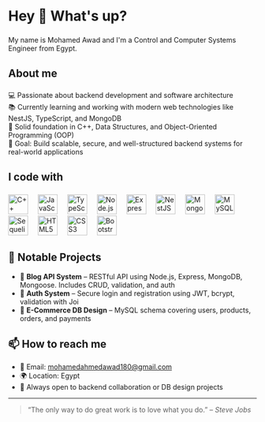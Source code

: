 <h1 align="left">Hey 👋 What's up?</h1>

###

<p align="left">My name is Mohamed Awad and I'm a Control and Computer Systems Engineer from Egypt.</p>

###

<h2 align="left">About me</h2>

###

<p align="left">
💻 Passionate about backend development and software architecture<br>
📚 Currently learning and working with modern web technologies like NestJS, TypeScript, and MongoDB<br>
🧠 Solid foundation in C++, Data Structures, and Object-Oriented Programming (OOP)<br>
🎯 Goal: Build scalable, secure, and well-structured backend systems for real-world applications<br>
</p>

###

<h2 align="left">I code with</h2>

###

<div align="left">
  <img src="https://cdn.jsdelivr.net/gh/devicons/devicon/icons/cplusplus/cplusplus-original.svg" height="40" alt="C++ logo" />
  <img width="12" />
  <img src="https://cdn.jsdelivr.net/gh/devicons/devicon/icons/javascript/javascript-original.svg" height="40" alt="JavaScript logo" />
  <img width="12" />
  <img src="https://cdn.jsdelivr.net/gh/devicons/devicon/icons/typescript/typescript-original.svg" height="40" alt="TypeScript logo" />
  <img width="12" />
  <img src="https://cdn.jsdelivr.net/gh/devicons/devicon/icons/nodejs/nodejs-original.svg" height="40" alt="Node.js logo" />
  <img width="12" />
<img src="https://upload.wikimedia.org/wikipedia/commons/6/64/Expressjs.png" height="40" alt="Express.js logo" />
  <img width="12" />
  <img src="https://nestjs.com/img/logo-small.svg" height="40" alt="NestJS logo" />
  <img width="12" />
  <img src="https://cdn.jsdelivr.net/gh/devicons/devicon/icons/mongodb/mongodb-original.svg" height="40" alt="MongoDB logo" />
  <img width="12" />
  <img src="https://cdn.jsdelivr.net/gh/devicons/devicon/icons/mysql/mysql-original.svg" height="40" alt="MySQL logo" />
  <img width="12" />
  <img src="https://cdn.jsdelivr.net/gh/devicons/devicon/icons/sequelize/sequelize-original.svg" height="40" alt="Sequelize logo" />
  <img width="12" />
  <img src="https://cdn.jsdelivr.net/gh/devicons/devicon/icons/html5/html5-original.svg" height="40" alt="HTML5 logo" />
  <img width="12" />
  <img src="https://cdn.jsdelivr.net/gh/devicons/devicon/icons/css3/css3-original.svg" height="40" alt="CSS3 logo" />
  <img width="12" />
  <img src="https://cdn.jsdelivr.net/gh/devicons/devicon/icons/bootstrap/bootstrap-original.svg" height="40" alt="Bootstrap logo" />
</div>

###

<h2 align="left">📂 Notable Projects</h2>

- 🧾 **Blog API System** – RESTful API using Node.js, Express, MongoDB, Mongoose. Includes CRUD, validation, and auth  
- 🔐 **Auth System** – Secure login and registration using JWT, bcrypt, validation with Joi  
- 🛒 **E-Commerce DB Design** – MySQL schema covering users, products, orders, and payments  

###

<h2 align="left">📫 How to reach me</h2>

- 📧 Email: mohamedahmedawad180@gmail.com  
- 🌍 Location: Egypt  
- 💬 Always open to backend collaboration or DB design projects

---

> “The only way to do great work is to love what you do.” – *Steve Jobs*
